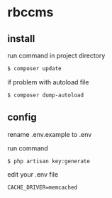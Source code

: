 # rbccms #

## install ##

run command in project directory

```bash
$ composer update
```

if problem with autoload file

```bash
$ composer dump-autoload
```

## config ##

rename .env.example to .env

run command

```bash
$ php artisan key:generate
```


edit your .env file

```
CACHE_DRIVER=memcached

```


